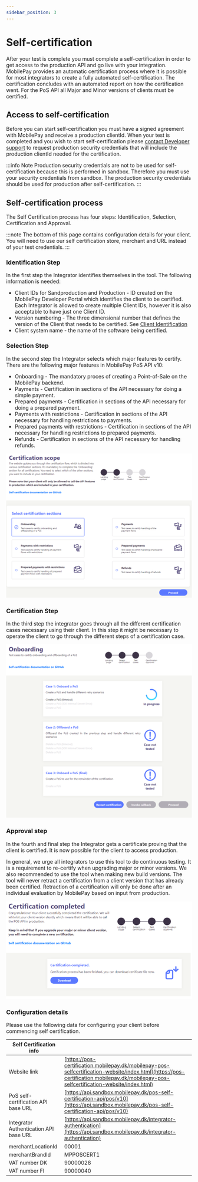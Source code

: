 ```yaml
---
sidebar_position: 3
---
```


# Self-certification

After your test is complete you must complete a self-certification in order to get access to the production API and go live with your integration. MobilePay provides an automatic certification process where it is possible for most integrators to create a fully automated self-certification. The certification concludes with an automated report on how the certification went. For the PoS API all Major and Minor versions of clients must be certified.

## Access to self-certification

Before you can start self-certification you must have a signed agreement with MobilePay and receive a production clientId.
When your test is completed and you wish to start self-certification please [contact Developer support](mailto:developer@mobilepay.dk?subject=Request%20access%20to%20production%20Developer%20portal%20for%20MobilePay%20PoS&amp;body=Hi%20Developer%20support%2C%0A%0AWe%20have%20completede%20our%20test%20and%20request%20access%20to%20production%20developer%20portal%20for%20organization%3A%0A%0APlease%20invite%20following%20users%20to%20the%20portal%3A%0A%20%0ABest%20regards) to request production security credentials that will include the production clientId needed for the certification.

:::info Note
Production security credentials are not to be used for self-certification because this is performed in sandbox. Therefore you must use your security credentials from sandbox. The production security credentials should be used for production after self-certification. 
:::

## Self-certification process

The Self Certification process has four steps: Identification, Selection, Certification and Approval.

:::note
The bottom of this page contains configuration details for your client. You will need to use our self certification store, merchant and URL instead of your test credentials.
:::

### Identification Step

In the first step the Integrator identifies themselves in the tool. The following information is needed:

* Client IDs for Sandproduction and Production - ID created on the MobilePay Developer Portal which identifies the client to be certified. Each Integrator is allowed to create multiple Client IDs, however it is also acceptable to have just one Client ID.
* Version numbering - The three dimensional number that defines the version of the Client that needs to be certified. See [Client Identification](/docs/pos/api-principles#client-versioning)
* Client system name - the name of the software being certified.

### Selection Step

In the second step the Integrator selects which major features to certify. There are the following major features in MobilePay PoS API v10:

* Onboarding - The mandatory proces of creating a Point-of-Sale on the MobilePay backend.
* Payments - Certification in sections of the API necessary for doing a simple payment.
* Prepared payments - Certification in sections of the API necessary for doing a prepared payment.
* Payments with restrictions - Certification in sections of the API necessary for handling restrictions to payments.
* Prepared payments with restrictions - Certification in sections of the API necessary for handling restrictions to prepared payments.
* Refunds - Certification in sections of the API necessary for handling refunds.

[![Categories step](/img/pos-categories_step.PNG)](/img/pos-categories_step.PNG)

### Certification Step

In the third step the integrator goes through all the different certification cases necessary using their client. In this step it might be necessary to operate the client to go through the different steps of a certification case.

[![Onboarding cases](/img/pos-onboarding-cases.PNG)](/img/pos-onboarding-cases.PNG)

### Approval step

In the fourth and final step the Integrator gets a certificate proving that the client is certified. It is now possible for the client to access production.

In general, we urge all integrators to use this tool to do continuous testing. It is a requirement to re-certify when upgrading major or minor versions. We also recommended to use the tool when making new build versions. The tool will never retract a certification from a client version that has already been certified. Retraction of a certification will only be done after an individual evaluation by MobilePay based on input from production.

[![Approval step](/img/pos-approvalstep.PNG)](/img/pos-approvalstep.PNG)

### Configuration details

Please use the following data for configuring your client before commencing self certification.

| Self Certification info |  |
|---|---|
| Website link | [https://pos-certification.mobilepay.dk/mobilepay-pos-selfcertification-website/index.html](https://pos-certification.mobilepay.dk/mobilepay-pos-selfcertification-website/index.html) |
| PoS self-certification API base URL | [https://api.sandbox.mobilepay.dk/pos-self-certification-api/pos/v10](https://api.sandbox.mobilepay.dk/pos-self-certification-api/pos/v10) |
| Integrator Authentication API base URL | [https://api.sandbox.mobilepay.dk/integrator-authentication](https://api.sandbox.mobilepay.dk/integrator-authentication)
| merchantLocationId | 00001 |
| merchantBrandId | MPPOSCERT1 |
| VAT number DK | 90000028 |
| VAT number FI | 90000040 |
